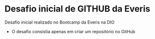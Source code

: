 # Desafio inicial de GITHUB da Everis
Desafio inicial realizado no Bootcamp da Everis na DIO
* O desafio consistia apenas em criar um repositório no GitHub
